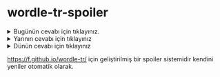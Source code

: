 # wordle-tr-spoiler

<details>
  <summary>Bugünün cevabı için tıklayınız.</summary>
  <br>
    <b> sarık </b>
</details>

<details>
  <summary>Yarının cevabı için tıklayınız</summary>
  <br>
   <b> tütsü </b>
</details>

<details>
  <summary>Dünün cevabı için tıklayınız </summary>
  <br>
  <b> zemin </b>
</details>

https://f.github.io/wordle-tr/ için geliştirilmiş bir spoiler sistemidir kendini yeniler otomatik olarak.

